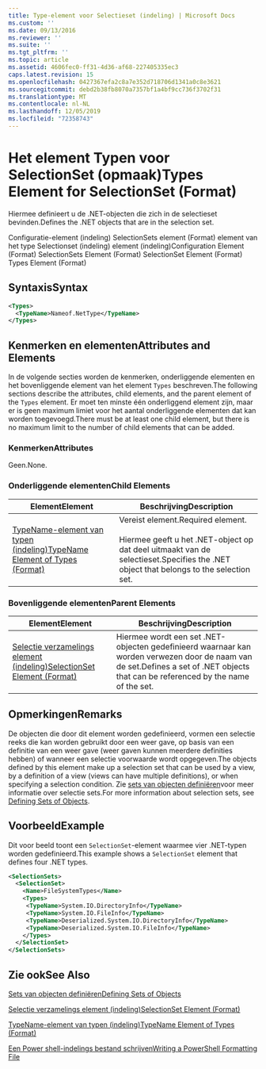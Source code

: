 ```yaml
---
title: Type-element voor Selectieset (indeling) | Microsoft Docs
ms.custom: ''
ms.date: 09/13/2016
ms.reviewer: ''
ms.suite: ''
ms.tgt_pltfrm: ''
ms.topic: article
ms.assetid: 4606fec0-ff31-4d36-af68-227405335ec3
caps.latest.revision: 15
ms.openlocfilehash: 0427367efa2c8a7e352d718706d1341a0c8e3621
ms.sourcegitcommit: debd2b38fb8070a7357bf1a4bf9cc736f3702f31
ms.translationtype: MT
ms.contentlocale: nl-NL
ms.lasthandoff: 12/05/2019
ms.locfileid: "72358743"
---
```

# <a name="types-element-for-selectionset-format"></a><span data-ttu-id="52963-102">Het element Typen voor SelectionSet (opmaak)</span><span class="sxs-lookup"><span data-stu-id="52963-102">Types Element for SelectionSet (Format)</span></span>

<span data-ttu-id="52963-103">Hiermee definieert u de .NET-objecten die zich in de selectieset bevinden.</span><span class="sxs-lookup"><span data-stu-id="52963-103">Defines the .NET objects that are in the selection set.</span></span>

<span data-ttu-id="52963-104">Configuratie-element (indeling) SelectionSets element (Format) element van het type Selectionset (indeling) element (indeling)</span><span class="sxs-lookup"><span data-stu-id="52963-104">Configuration Element (Format) SelectionSets Element (Format) SelectionSet Element (Format) Types Element (Format)</span></span>

## <a name="syntax"></a><span data-ttu-id="52963-105">Syntaxis</span><span class="sxs-lookup"><span data-stu-id="52963-105">Syntax</span></span>

```xml
<Types>
  <TypeName>Nameof.NetType</TypeName>
</Types>

```

## <a name="attributes-and-elements"></a><span data-ttu-id="52963-106">Kenmerken en elementen</span><span class="sxs-lookup"><span data-stu-id="52963-106">Attributes and Elements</span></span>

<span data-ttu-id="52963-107">In de volgende secties worden de kenmerken, onderliggende elementen en het bovenliggende element van het element `Types` beschreven.</span><span class="sxs-lookup"><span data-stu-id="52963-107">The following sections describe the attributes, child elements, and the parent element of the `Types` element.</span></span> <span data-ttu-id="52963-108">Er moet ten minste één onderliggend element zijn, maar er is geen maximum limiet voor het aantal onderliggende elementen dat kan worden toegevoegd.</span><span class="sxs-lookup"><span data-stu-id="52963-108">There must be at least one child element, but there is no maximum limit to the number of child elements that can be added.</span></span>

### <a name="attributes"></a><span data-ttu-id="52963-109">Kenmerken</span><span class="sxs-lookup"><span data-stu-id="52963-109">Attributes</span></span>

<span data-ttu-id="52963-110">Geen.</span><span class="sxs-lookup"><span data-stu-id="52963-110">None.</span></span>

### <a name="child-elements"></a><span data-ttu-id="52963-111">Onderliggende elementen</span><span class="sxs-lookup"><span data-stu-id="52963-111">Child Elements</span></span>

|<span data-ttu-id="52963-112">Element</span><span class="sxs-lookup"><span data-stu-id="52963-112">Element</span></span>|<span data-ttu-id="52963-113">Beschrijving</span><span class="sxs-lookup"><span data-stu-id="52963-113">Description</span></span>|
|-------------|-----------------|
|[<span data-ttu-id="52963-114">TypeName-element van typen (indeling)</span><span class="sxs-lookup"><span data-stu-id="52963-114">TypeName Element of Types (Format)</span></span>](./typename-element-for-types-format.md)|<span data-ttu-id="52963-115">Vereist element.</span><span class="sxs-lookup"><span data-stu-id="52963-115">Required element.</span></span><br /><br /> <span data-ttu-id="52963-116">Hiermee geeft u het .NET-object op dat deel uitmaakt van de selectieset.</span><span class="sxs-lookup"><span data-stu-id="52963-116">Specifies the .NET object that belongs to the selection set.</span></span>|

### <a name="parent-elements"></a><span data-ttu-id="52963-117">Bovenliggende elementen</span><span class="sxs-lookup"><span data-stu-id="52963-117">Parent Elements</span></span>

|<span data-ttu-id="52963-118">Element</span><span class="sxs-lookup"><span data-stu-id="52963-118">Element</span></span>|<span data-ttu-id="52963-119">Beschrijving</span><span class="sxs-lookup"><span data-stu-id="52963-119">Description</span></span>|
|-------------|-----------------|
|[<span data-ttu-id="52963-120">Selectie verzamelings element (indeling)</span><span class="sxs-lookup"><span data-stu-id="52963-120">SelectionSet Element (Format)</span></span>](./selectionset-element-format.md)|<span data-ttu-id="52963-121">Hiermee wordt een set .NET-objecten gedefinieerd waarnaar kan worden verwezen door de naam van de set.</span><span class="sxs-lookup"><span data-stu-id="52963-121">Defines a set of .NET objects that can be referenced by the name of the set.</span></span>|

## <a name="remarks"></a><span data-ttu-id="52963-122">Opmerkingen</span><span class="sxs-lookup"><span data-stu-id="52963-122">Remarks</span></span>

<span data-ttu-id="52963-123">De objecten die door dit element worden gedefinieerd, vormen een selectie reeks die kan worden gebruikt door een weer gave, op basis van een definitie van een weer gave (weer gaven kunnen meerdere definities hebben) of wanneer een selectie voorwaarde wordt opgegeven.</span><span class="sxs-lookup"><span data-stu-id="52963-123">The objects defined by this element make up a selection set that can be used by a view, by a definition of a view (views can have multiple definitions), or when specifying a selection condition.</span></span>  <span data-ttu-id="52963-124">Zie [sets van objecten definiëren](./defining-selection-sets.md)voor meer informatie over selectie sets.</span><span class="sxs-lookup"><span data-stu-id="52963-124">For more information about selection sets, see [Defining Sets of Objects](./defining-selection-sets.md).</span></span>

## <a name="example"></a><span data-ttu-id="52963-125">Voorbeeld</span><span class="sxs-lookup"><span data-stu-id="52963-125">Example</span></span>

<span data-ttu-id="52963-126">Dit voor beeld toont een `SelectionSet`-element waarmee vier .NET-typen worden gedefinieerd.</span><span class="sxs-lookup"><span data-stu-id="52963-126">This example shows a `SelectionSet` element that defines four .NET types.</span></span>

```xml
<SelectionSets>
  <SelectionSet>
    <Name>FileSystemTypes</Name>
    <Types>
     <TypeName>System.IO.DirectoryInfo</TypeName>
     <TypeName>System.IO.FileInfo</TypeName>
     <TypeName>Deserialized.System.IO.DirectoryInfo</TypeName>
     <TypeName>Deserialized.System.IO.FileInfo</TypeName>
    </Types>
  </SelectionSet>
</SelectionSets>
```

## <a name="see-also"></a><span data-ttu-id="52963-127">Zie ook</span><span class="sxs-lookup"><span data-stu-id="52963-127">See Also</span></span>

[<span data-ttu-id="52963-128">Sets van objecten definiëren</span><span class="sxs-lookup"><span data-stu-id="52963-128">Defining Sets of Objects</span></span>](./defining-selection-sets.md)

[<span data-ttu-id="52963-129">Selectie verzamelings element (indeling)</span><span class="sxs-lookup"><span data-stu-id="52963-129">SelectionSet Element (Format)</span></span>](./selectionset-element-format.md)

[<span data-ttu-id="52963-130">TypeName-element van typen (indeling)</span><span class="sxs-lookup"><span data-stu-id="52963-130">TypeName Element of Types (Format)</span></span>](./typename-element-for-types-format.md)

[<span data-ttu-id="52963-131">Een Power shell-indelings bestand schrijven</span><span class="sxs-lookup"><span data-stu-id="52963-131">Writing a PowerShell Formatting File</span></span>](./writing-a-powershell-formatting-file.md)
